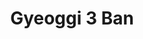 --- 
title: "Gyeoggi 3 Ban"
publishdate: "2019-9-23T16:48:46+02:00"
src: "https://365manga.net/manga/gyeoggi-3-ban"
image: "https://data.365manga.net/images/thumbnails/1742-gyeoggi-3-ban.jpg"
description: "A world in which Korea is the global capital of combat sports. At Nam-Il High School where the best and most talented students of martial arts reside, Jiu Ji-Tae suddenly finds himself thrust into their midst despite being a total weakling. By neutralising his physical shortcomings through jiu-jitsu, can he rise to the top of the fight classes? Original Manwha Webtoon version"
---